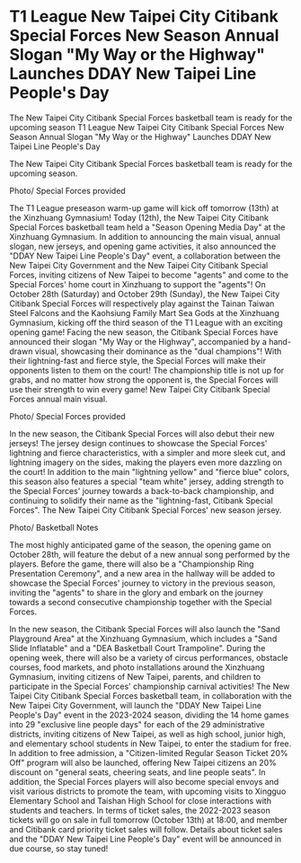 #  T1 League New Taipei City Citibank Special Forces New Season Annual Slogan "My Way or the Highway" Launches DDAY New Taipei Line People's Day

The New Taipei City Citibank Special Forces basketball team is ready for the upcoming season 
  T1 League New Taipei City Citibank Special Forces New Season Annual Slogan "My Way or the Highway" Launches DDAY New Taipei Line People's Day

The New Taipei City Citibank Special Forces basketball team is ready for the upcoming season.

Photo/ Special Forces provided

The T1 League preseason warm-up game will kick off tomorrow (13th) at the Xinzhuang Gymnasium! Today (12th), the New Taipei City Citibank Special Forces basketball team held a "Season Opening Media Day" at the Xinzhuang Gymnasium. In addition to announcing the main visual, annual slogan, new jerseys, and opening game activities, it also announced the "DDAY New Taipei Line People's Day" event, a collaboration between the New Taipei City Government and the New Taipei City Citibank Special Forces, inviting citizens of New Taipei to become "agents" and come to the Special Forces' home court in Xinzhuang to support the "agents"! On October 28th (Saturday) and October 29th (Sunday), the New Taipei City Citibank Special Forces will respectively play against the Tainan Taiwan Steel Falcons and the Kaohsiung Family Mart Sea Gods at the Xinzhuang Gymnasium, kicking off the third season of the T1 League with an exciting opening game! Facing the new season, the Citibank Special Forces have announced their slogan "My Way or the Highway", accompanied by a hand-drawn visual, showcasing their dominance as the "dual champions"! With their lightning-fast and fierce style, the Special Forces will make their opponents listen to them on the court! The championship title is not up for grabs, and no matter how strong the opponent is, the Special Forces will use their strength to win every game! New Taipei City Citibank Special Forces annual main visual.

Photo/ Special Forces provided

In the new season, the Citibank Special Forces will also debut their new jerseys! The jersey design continues to showcase the Special Forces' lightning and fierce characteristics, with a simpler and more sleek cut, and lightning imagery on the sides, making the players even more dazzling on the court! In addition to the main "lightning yellow" and "fierce blue" colors, this season also features a special "team white" jersey, adding strength to the Special Forces' journey towards a back-to-back championship, and continuing to solidify their name as the "lightning-fast, Citibank Special Forces". The New Taipei City Citibank Special Forces' new season jersey.

Photo/ Basketball Notes

The most highly anticipated game of the season, the opening game on October 28th, will feature the debut of a new annual song performed by the players. Before the game, there will also be a "Championship Ring Presentation Ceremony", and a new area in the hallway will be added to showcase the Special Forces' journey to victory in the previous season, inviting the "agents" to share in the glory and embark on the journey towards a second consecutive championship together with the Special Forces.

In the new season, the Citibank Special Forces will also launch the "Sand Playground Area" at the Xinzhuang Gymnasium, which includes a "Sand Slide Inflatable" and a "DEA Basketball Court Trampoline". During the opening week, there will also be a variety of circus performances, obstacle courses, food markets, and photo installations around the Xinzhuang Gymnasium, inviting citizens of New Taipei, parents, and children to participate in the Special Forces' championship carnival activities! The New Taipei City Citibank Special Forces basketball team, in collaboration with the New Taipei City Government, will launch the "DDAY New Taipei Line People's Day" event in the 2023-2024 season, dividing the 14 home games into 29 "exclusive line people days" for each of the 29 administrative districts, inviting citizens of New Taipei, as well as high school, junior high, and elementary school students in New Taipei, to enter the stadium for free. In addition to free admission, a "Citizen-limited Regular Season Ticket 20% Off" program will also be launched, offering New Taipei citizens an 20% discount on "general seats, cheering seats, and line people seats". In addition, the Special Forces players will also become special envoys and visit various districts to promote the team, with upcoming visits to Xingguo Elementary School and Taishan High School for close interactions with students and teachers. In terms of ticket sales, the 2022-2023 season tickets will go on sale in full tomorrow (October 13th) at 18:00, and member and Citibank card priority ticket sales will follow. Details about ticket sales and the "DDAY New Taipei Line People's Day" event will be announced in due course, so stay tuned!